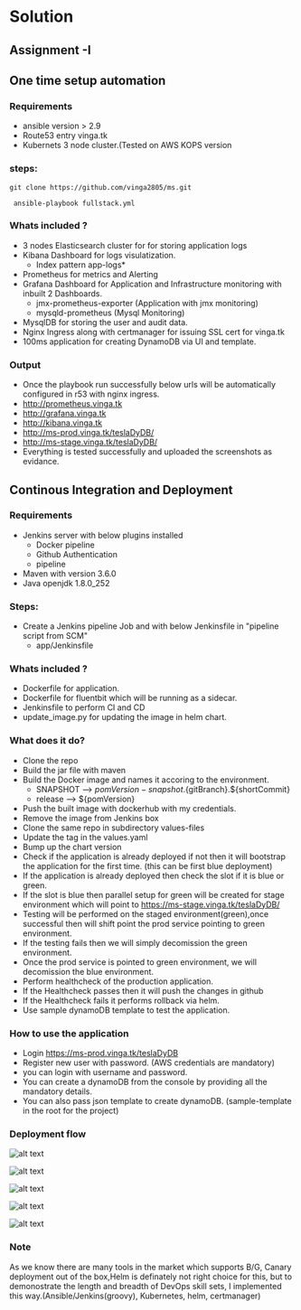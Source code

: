 # Solution
## Assignment -I
## One time setup automation
### Requirements
- ansible version > 2.9
- Route53 entry vinga.tk
- Kubernets 3 node cluster.(Tested on AWS KOPS version 
### steps:

``` git clone https://github.com/vinga2805/ms.git ```

``` ansible-playbook fullstack.yml```
### Whats included ?
- 3 nodes Elasticsearch cluster for for storing application logs
- Kibana Dashboard for logs visulatization.
  - Index pattern app-logs*
- Prometheus for metrics and Alerting
- Grafana Dashboard for Application and Infrastructure monitoring with inbuilt 2 Dashboards.
   - jmx-prometheus-exporter (Application with jmx monitoring)
   - mysqld-prometheus (Mysql Monitoring)
- MysqlDB for storing the user and audit data.
- Nginx Ingress along with certmanager for issuing SSL cert for vinga.tk
- 100ms application for creating DynamoDB via UI and template.

### Output
- Once the playbook run successfully below urls will be automatically configured in r53 with nginx ingress.
- http://prometheus.vinga.tk
- http://grafana.vinga.tk
- http://kibana.vinga.tk
- http://ms-prod.vinga.tk/teslaDyDB/
- http://ms-stage.vinga.tk/teslaDyDB/
- Everything is tested successfully and uploaded the screenshots as evidance.

## Continous Integration and Deployment
### Requirements
- Jenkins server with below plugins installed
  - Docker pipeline 
  - Github Authentication
  - pipeline
- Maven with version 3.6.0
- Java openjdk 1.8.0_252

### Steps:
- Create a Jenkins pipeline Job and with below Jenkinsfile in "pipeline script from SCM"
  - app/Jenkinsfile
  
### Whats included ?
- Dockerfile for application.
- Dockerfile for fluentbit which will be running as a sidecar.
- Jenkinsfile to perform CI and CD
- update_image.py for updating the image in helm chart.

### What does it do?
- Clone the repo
- Build the jar file with maven
- Build the Docker image and names it accoring to the environment.
  - SNAPSHOT --> ${pomVersion}-snapshot.${gitBranch}.${shortCommit}
  - release  --> ${pomVersion}
- Push the built image with dockerhub with my credentials.
- Remove the image from Jenkins box
- Clone the same repo in subdirectory values-files
- Update the tag in the values.yaml 
- Bump up the chart version
- Check if the application is already deployed if not then it will bootstrap the application for the first time. (this can be first blue deployment)
- If the application is already deployed then check the slot if it is blue or green.
- If the slot is blue then parallel setup for green will be created for stage environment which will point to https://ms-stage.vinga.tk/teslaDyDB/
- Testing will be performed on the staged environment(green),once successful then will shift point the prod service pointing to green environment.
- If the testing fails then we will simply decomission the green environment.
- Once the prod service is pointed to green environment, we will decomission the blue environment.
- Perform healthcheck of the production application.
- If the Healthcheck passes then it will push the changes in github
- If the Healthcheck fails it performs rollback via helm.
- Use sample dynamoDB template to test the application.

### How to use the application
- Login https://ms-prod.vinga.tk/teslaDyDB
- Register new user with password. (AWS credentials are mandatory)
- you can login with username and password.
- You can create a dynamoDB from the console by providing all the mandatory details.
- You can also pass json template to create dynamoDB. (sample-template in the root for the project)

### Deployment flow
![alt text](https://github.com/vinga2805/ms/blob/master/artifacts/Screenshot%202021-05-18%20at%203.15.44%20PM.png)

![alt text](https://github.com/vinga2805/ms/blob/master/artifacts/Screenshot%202021-05-18%20at%203.18.09%20PM.png)

![alt text](https://github.com/vinga2805/ms/blob/master/artifacts/Screenshot%202021-05-18%20at%203.19.28%20PM.png)

![alt text](https://github.com/vinga2805/ms/blob/master/artifacts/Screenshot%202021-05-18%20at%203.22.18%20PM.png)

![alt text](https://github.com/vinga2805/ms/blob/master/artifacts/Screenshot%202021-05-18%20at%203.24.08%20PM.png)

### Note
As we know there are many tools in the market which supports B/G, Canary deployment out of the box,Helm is definately not right choice for this,
but to demonostrate the length and breadth of DevOps skill sets, I implemented this way.(Ansible/Jenkins(groovy), Kubernetes, helm, certmanager)  

